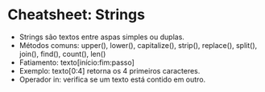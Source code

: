 # Cheatsheet: Strings

- Strings são textos entre aspas simples ou duplas.
- Métodos comuns: upper(), lower(), capitalize(), strip(), replace(), split(), join(), find(), count(), len()
- Fatiamento: texto[início:fim:passo]
- Exemplo: texto[0:4] retorna os 4 primeiros caracteres.
- Operador in: verifica se um texto está contido em outro.
